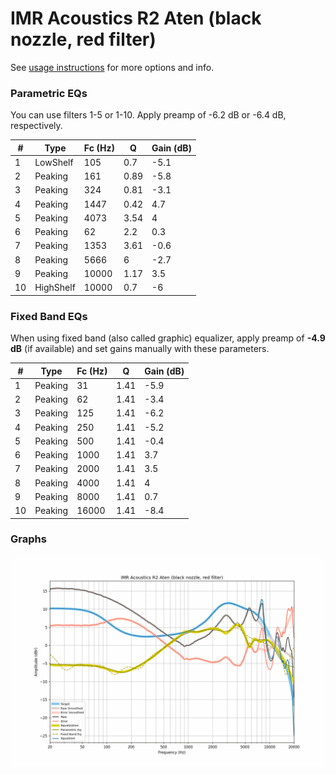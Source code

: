 # IMR Acoustics R2 Aten (black nozzle, red filter)
See [usage instructions](https://github.com/jaakkopasanen/AutoEq#usage) for more options and info.

### Parametric EQs
You can use filters 1-5 or 1-10. Apply preamp of -6.2 dB or -6.4 dB, respectively.

|   # | Type      |   Fc (Hz) |    Q |   Gain (dB) |
|-----|-----------|-----------|------|-------------|
|   1 | LowShelf  |       105 | 0.7  |        -5.1 |
|   2 | Peaking   |       161 | 0.89 |        -5.8 |
|   3 | Peaking   |       324 | 0.81 |        -3.1 |
|   4 | Peaking   |      1447 | 0.42 |         4.7 |
|   5 | Peaking   |      4073 | 3.54 |         4   |
|   6 | Peaking   |        62 | 2.2  |         0.3 |
|   7 | Peaking   |      1353 | 3.61 |        -0.6 |
|   8 | Peaking   |      5666 | 6    |        -2.7 |
|   9 | Peaking   |     10000 | 1.17 |         3.5 |
|  10 | HighShelf |     10000 | 0.7  |        -6   |

### Fixed Band EQs
When using fixed band (also called graphic) equalizer, apply preamp of **-4.9 dB** (if available) and set gains manually with these parameters.

|   # | Type    |   Fc (Hz) |    Q |   Gain (dB) |
|-----|---------|-----------|------|-------------|
|   1 | Peaking |        31 | 1.41 |        -5.9 |
|   2 | Peaking |        62 | 1.41 |        -3.4 |
|   3 | Peaking |       125 | 1.41 |        -6.2 |
|   4 | Peaking |       250 | 1.41 |        -5.2 |
|   5 | Peaking |       500 | 1.41 |        -0.4 |
|   6 | Peaking |      1000 | 1.41 |         3.7 |
|   7 | Peaking |      2000 | 1.41 |         3.5 |
|   8 | Peaking |      4000 | 1.41 |         4   |
|   9 | Peaking |      8000 | 1.41 |         0.7 |
|  10 | Peaking |     16000 | 1.41 |        -8.4 |

### Graphs
![](./IMR%20Acoustics%20R2%20Aten%20(black%20nozzle,%20red%20filter).png)
